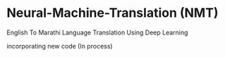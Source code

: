 # Neural-Machine-Translation (NMT)
English To Marathi Language Translation Using Deep Learning

incorporating new code (In process)

